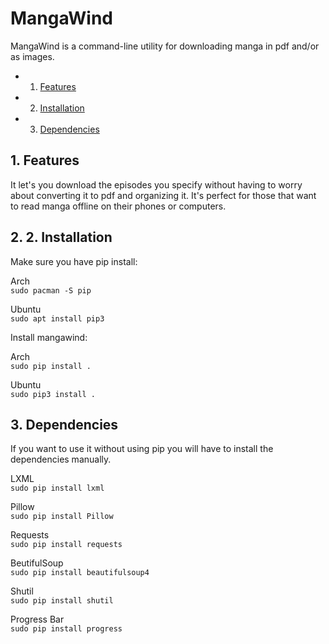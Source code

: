# MangaWind  
MangaWind is a command-line utility for downloading manga in pdf and/or as images.


<!-- vscode-markdown-toc -->
* 1. [Features](#Features)
* 2. [Installation](#Installation)
* 3. [Dependencies](#Dependencies)

<!-- vscode-markdown-toc-config
	numbering=true
	autoSave=true
	/vscode-markdown-toc-config -->
<!-- /vscode-markdown-toc -->  

##  1. <a name='Features'></a>Features  
It let's you download the episodes you specify without having to worry about converting it to pdf and organizing it. It's perfect for those that want to read manga offline on their phones or computers.

##  2. <a name='Installation'></a>2. Installation  
Make sure you have pip install:

Arch  
`sudo pacman -S pip`  

Ubuntu  
`sudo apt install pip3`  

Install mangawind:  

Arch  
`sudo pip install .`  

Ubuntu  
`sudo pip3 install .`  

##  3. <a name='Dependencies'></a>Dependencies  
If you want to use it without using pip you will have to install the dependencies manually.

LXML  
`sudo pip install lxml`  

Pillow  
`sudo pip install Pillow`  

Requests  
`sudo pip install requests`  

BeutifulSoup  
 `sudo pip install beautifulsoup4` 

Shutil  
`sudo pip install shutil`

Progress Bar  
`sudo pip install progress`
